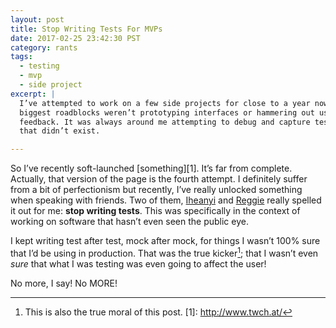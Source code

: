 ```yaml
---
layout: post
title: Stop Writing Tests For MVPs
date: 2017-02-25 23:42:30 PST
category: rants
tags:
  - testing
  - mvp
  - side project
excerpt: |
  I’ve attempted to work on a few side projects for close to a year now. The
  biggest roadblocks weren’t prototyping interfaces or hammering out user
  feedback. It was always around me attempting to debug and capture test cases
  that didn’t exist.

---
```


So I’ve recently soft-launched [something][1]. It’s far from complete. Actually,
that version of the page is the fourth attempt. I definitely suffer from a bit
of perfectionism but recently, I’ve really unlocked something when speaking with
friends. Two of them, [Iheanyi][] and [Reggie][] really spelled it out for me:
**stop writing tests**. This was specifically in the context of working on
software that hasn’t even seen the public eye.

I kept writing test after test, mock after mock, for things I wasn’t 100% sure
that I’d be using in production. That was the true kicker[^1]; that I wasn’t
even _sure_ that what I was testing was even going to affect the user!

No more, I say! No MORE!

[iheanyi]: http://iheanyi.com
[reggie]: https://twitter.com/itsnotreggie
[^1]: This is also the true moral of this post.
[1]: http://www.twch.at/

